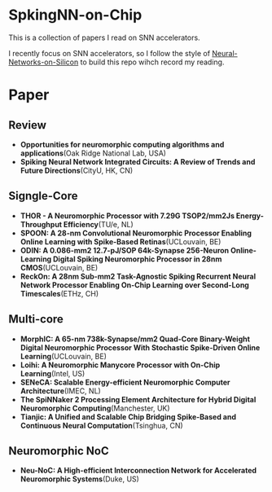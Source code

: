 # SpkingNN-on-Chip
 This is a collection of papers I read on SNN accelerators.
 
 I recently focus on SNN accelerators, so I follow the style of [Neural-Networks-on-Silicon](https://github.com/fengbintu/Neural-Networks-on-Silicon) to build this repo wihch record my reading.

# Paper
## Review
- **Opportunities for neuromorphic computing algorithms and applications**(Oak Ridge National Lab, USA)
- **Spiking Neural Network Integrated Circuits: A Review of Trends and Future Directions**(CityU, HK, CN)

## Signgle-Core
- **THOR - A Neuromorphic Processor with 7.29G TSOP2/mm2Js Energy-Throughput Efficiency**(TU/e, NL)
- **SPOON: A 28-nm Convolutional Neuromorphic Processor Enabling Online Learning with Spike-Based Retinas**(UCLouvain, BE)
- **ODIN: A 0.086-mm2 12.7-pJ/SOP 64k-Synapse 256-Neuron Online-Learning Digital Spiking Neuromorphic Processor in 28nm CMOS**(UCLouvain, BE)
- **ReckOn: A 28nm Sub-mm2 Task-Agnostic Spiking Recurrent Neural Network Processor Enabling On-Chip Learning over Second-Long Timescales**(ETHz, CH)

## Multi-core
- **MorphIC: A 65-nm 738k-Synapse/mm2 Quad-Core Binary-Weight Digital Neuromorphic Processor With Stochastic Spike-Driven Online Learning**(UCLouvain, BE)
- **Loihi: A Neuromorphic Manycore Processor with On-Chip Learning**(Intel, US)
- **SENeCA: Scalable Energy-efficient Neuromorphic Computer Architecture**(IMEC, NL)
- **The SpiNNaker 2 Processing Element Architecture for Hybrid Digital Neuromorphic Computing**(Manchester, UK)
- **Tianjic: A Unified and Scalable Chip Bridging Spike-Based and Continuous Neural Computation**(Tsinghua, CN)

## Neuromorphic NoC
- **Neu-NoC: A High-efficient Interconnection Network for Accelerated Neuromorphic Systems**(Duke, US)